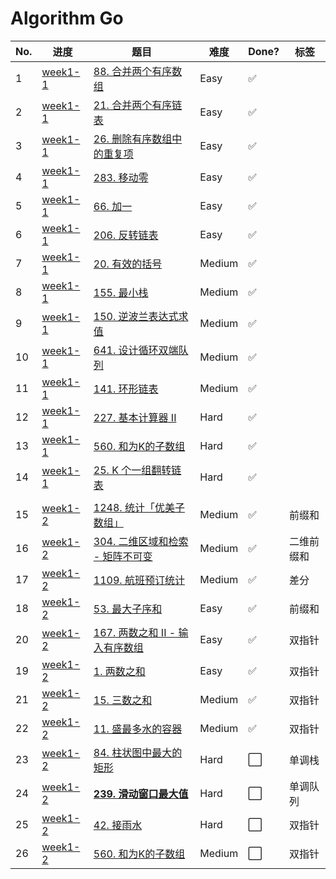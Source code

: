 # Algorithm Go

| No. | 进度               | 题目                                                 | 难度   | Done? | 标签       |
| --- | ------------------ | ---------------------------------------------------- | ------ | ----- | ---------- |
| 1   | [week1-1](week1-1) | [88. 合并两个有序数组](week1-1/lc88.go)              | Easy   | ✅     |            |
| 2   | [week1-1](week1-1) | [21. 合并两个有序链表](week1-1/lc21.go)              | Easy   | ✅     |            |
| 3   | [week1-1](week1-1) | [26. 删除有序数组中的重复项](week1-1/lc26.go)        | Easy   | ✅     |            |
| 4   | [week1-1](week1-1) | [283. 移动零](week1-1/lc283.go)                      | Easy   | ✅     |            |
| 5   | [week1-1](week1-1) | [66. 加一](week1-1/lc66.go)                          | Easy   | ✅     |            |
| 6   | [week1-1](week1-1) | [206. 反转链表](week1-1/lc206.go)                    | Easy   | ✅     |            |
| 7   | [week1-1](week1-1) | [20. 有效的括号](week1-1/lc20.go)                    | Medium | ✅     |            |
| 8   | [week1-1](week1-1) | [155. 最小栈](week1-1/lc155.go)                      | Medium | ✅     |            |
| 9   | [week1-1](week1-1) | [150. 逆波兰表达式求值](week1-1/lc150.go)            | Medium | ✅     |            |
| 10  | [week1-1](week1-1) | [641. 设计循环双端队列](week1-1/lc641.go)            | Medium | ✅     |            |
| 11  | [week1-1](week1-1) | [141. 环形链表](week1-1/lc141.go)                    | Medium | ✅     |            |
| 12  | [week1-1](week1-1) | [227. 基本计算器 II](week1-1/lc227.go)               | Hard   | ✅     |            |
| 13  | [week1-1](week1-1) | [560. 和为K的子数组](week1-1/lc560.go)               | Hard   | ✅     |            |
| 14  | [week1-1](week1-1) | [25. K 个一组翻转链表](week1-1/lc25.go)              | Hard   | ✅     |            |
|     |                    |                                                      |        |       |            |
| 15  | [week1-2](week1-2) | [1248. 统计「优美子数组」](week1-2/lc1248.go)        | Medium | ✅     | 前缀和     |
| 16  | [week1-2](week1-2) | [304. 二维区域和检索 - 矩阵不可变](week1-2/lc304.go) | Medium | ✅     | 二维前缀和 |
| 17  | [week1-2](week1-2) | [1109. 航班预订统计](week1-2/lc1109.go)              | Medium | ✅     | 差分       |
| 18  | [week1-2](week1-2) | [53. 最大子序和](week1-2/lc53.go)                    | Easy   | ✅     | 前缀和     |
| 20  | [week1-2](week1-2) | [167. 两数之和 II - 输入有序数组](week1-2/lc167.go)  | Easy   | ✅     | 双指针     |
| 19  | [week1-2](week1-2) | [1. 两数之和](week1-2/lc1.go)                        | Easy   | ✅     | 双指针     |
| 21  | [week1-2](week1-2) | [15. 三数之和](week1-2/lc15.go)                      | Medium | ✅     | 双指针     |
| 22  | [week1-2](week1-2) | [11. 盛最多水的容器](week1-2/lc11.go)                | Medium | ✅     | 双指针     |
| 23  | [week1-2](week1-2) | [84. 柱状图中最大的矩形](week1-2/lc84.go)            | Hard   | ⬜️     | 单调栈     |
| 24  | [week1-2](week1-2) | **[239. 滑动窗口最大值](week1-2/lc239.go)**          | Hard   | ⬜️     | 单调队列   |
| 25  | [week1-2](week1-2) | [42. 接雨水](week1-2/lc42.go)                        | Hard   | ⬜️     | 双指针     |
| 26  | [week1-2](week1-2) | [560. 和为K的子数组](week1-2/lc560.go)               | Medium | ⬜️     | 双指针     |
